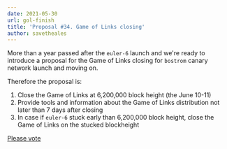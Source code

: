 ```yaml
---
date: 2021-05-30
url: gol-finish
title: 'Proposal #34. Game of Links closing'
author: savetheales
---
```


More than a year passed after the `euler-6` launch and we're ready to introduce a proposal for the Game of Links closing for `bostrom` canary network launch and moving on.

Therefore the proposal is:

1. Close the Game of Links at 6,200,000 block height (the June 10-11)
2. Provide tools and information about the Game of Links distribution not later than 7 days after closing
3. In case if `euler-6` stuck early than 6,200,000 block height, close the Game of Links on the stucked blockheight

[Please vote](https://cyber.page/governance/34)